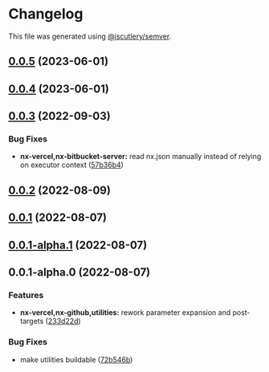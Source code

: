 # Changelog

This file was generated using [@jscutlery/semver](https://github.com/jscutlery/semver).

## [0.0.5](https://github.com/Phault/nx-expand/compare/utilities-0.0.4...utilities-0.0.5) (2023-06-01)

## [0.0.4](https://github.com/Phault/nx-expand/compare/utilities-0.0.3...utilities-0.0.4) (2023-06-01)

## [0.0.3](https://github.com/Phault/nx-expand/compare/utilities-0.0.2...utilities-0.0.3) (2022-09-03)


### Bug Fixes

* **nx-vercel,nx-bitbucket-server:** read nx.json manually instead of relying on executor context ([57b36b4](https://github.com/Phault/nx-expand/commit/57b36b4d7c2f4c19ed88b4e9f0b57a67169dbdae))

## [0.0.2](https://github.com/Phault/nx-expand/compare/utilities-0.0.1...utilities-0.0.2) (2022-08-09)

## [0.0.1](https://github.com/Phault/nx-expand/compare/utilities-0.0.1-alpha.1...utilities-0.0.1) (2022-08-07)

## [0.0.1-alpha.1](https://github.com/Phault/nx-expand/compare/utilities-0.0.1-alpha.0...utilities-0.0.1-alpha.1) (2022-08-07)

## 0.0.1-alpha.0 (2022-08-07)


### Features

* **nx-vercel,nx-github,utilities:** rework parameter expansion and post-targets ([233d22d](https://github.com/Phault/nx-expand/commit/233d22df6cb2342c6c126fe5dba9bb026c91aea3))


### Bug Fixes

* make utilities buildable ([72b546b](https://github.com/Phault/nx-expand/commit/72b546b1dbf73a01783761b401505675877ee9f3))
